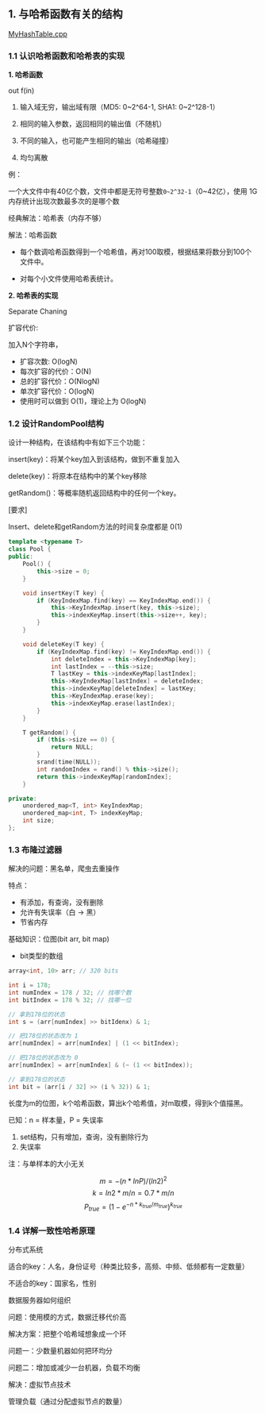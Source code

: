 ## 1. 与哈希函数有关的结构
[MyHashTable.cpp](../code/MyHashTable.cpp)

### 1.1 认识哈希函数和哈希表的实现

**1. 哈希函数**

out f(in)

1. 输入域无穷，输出域有限（MD5: 0~2^64-1, SHA1: 0~2^128-1）

2. 相同的输入参数，返回相同的输出值（不随机）

3. 不同的输入，也可能产生相同的输出（哈希碰撞）

4. 均匀离散

例：

一个大文件中有40亿个数，文件中都是无符号整数`0~2^32-1`（0~42亿），使用 1G 内存统计出现次数最多次的是哪个数

经典解法：哈希表（内存不够）

解法：哈希函数

- 每个数调哈希函数得到一个哈希值，再对100取模，根据结果将数分到100个文件中。

- 对每个小文件使用哈希表统计。

 **2. 哈希表的实现**

Separate Chaning

扩容代价:

加入N个字符串，
- 扩容次数: O(logN)
- 每次扩容的代价：O(N)
- 总的扩容代价：O(NlogN)
- 单次扩容代价：O(logN)
- 使用时可以做到 O(1)，理论上为 O(logN)

### 1.2 设计RandomPool结构

设计一种结构，在该结构中有如下三个功能：

insert(key)：将某个key加入到该结构，做到不重复加入

delete(key)：将原本在结构中的某个key移除

getRandom()：等概率随机返回结构中的任何一个key。

[要求]

Insert、delete和getRandom方法的时间复杂度都是 0(1)

```cpp
template <typename T>
class Pool {
public:
    Pool() {
        this->size = 0;
    }

    void insertKey(T key) {
        if (KeyIndexMap.find(key) == KeyIndexMap.end()) {
            this->KeyIndexMap.insert(key, this->size);
            this->indexKeyMap.insert(this->size++, key);
        }
    }

    void deleteKey(T key) {
        if (KeyIndexMap.find(key) != KeyIndexMap.end()) {
            int deleteIndex = this->KeyIndexMap[key];
            int lastIndex = --this->size;
            T lastKey = this->indexKeyMap[lastIndex];
            this->KeyIndexMap[lastIndex] = deleteIndex;
            this->indexKeyMap[deleteIndex] = lastKey;
            this->KeyIndexMap.erase(key);
            this->indexKeyMap.erase(lastIndex);
        }
    }

    T getRandom() {
        if (this->size == 0) {
            return NULL;
        }
        srand(time(NULL));
        int randomIndex = rand() % this->size();
        return this->indexKeyMap[randomIndex];
    }

private:
    unordered_map<T, int> KeyIndexMap;
    unordered_map<int, T> indexKeyMap;
    int size;
};
```

### 1.3 布隆过滤器

解决的问题：黑名单，爬虫去重操作

特点：
- 有添加，有查询，没有删除
- 允许有失误率（白 → 黑）
- 节省内存

基础知识：位图(bit arr, bit map)
- bit类型的数组
```cpp
array<int, 10> arr; // 320 bits

int i = 178;
int numIndex = 178 / 32; // 找哪个数
int bitIndex = 178 % 32; // 找哪一位

// 拿到178位的状态
int s = (arr[numIndex] >> bitIdenx) & 1;

// 把178位的状态改为 1
arr[numIndex] = arr[numIndex] | (1 << bitIndex);

// 把178位的状态改为 0
arr[numIndex] = arr[numIndex] & (~ (1 << bitIndex));

// 拿到178位的状态
int bit = (arr[i / 32] >> (i % 32)) & 1;
```

长度为m的位图，k个哈希函数，算出k个哈希值，对m取模，得到k个值描黑。

已知：n = 样本量，P = 失误率

1. set结构，只有增加，查询，没有删除行为
2. 失误率

注：与单样本的大小无关

$$m=-(n*lnP)/(ln2)^2$$
$$k = ln2 * m / n = 0.7*m/n$$
$$P_{true} = (1-e^{-n*k_{true}/m_{true}})^{k_{true}}$$

### 1.4 详解一致性哈希原理

分布式系统

适合的key：人名，身份证号（种类比较多，高频、中频、低频都有一定数量）

不适合的key：国家名，性别

数据服务器如何组织

问题：使用模的方式，数据迁移代价高

解决方案：把整个哈希域想象成一个环

问题一：少数量机器如何把环均分

问题二：增加或减少一台机器，负载不均衡

解决：虚拟节点技术

管理负载（通过分配虚拟节点的数量）